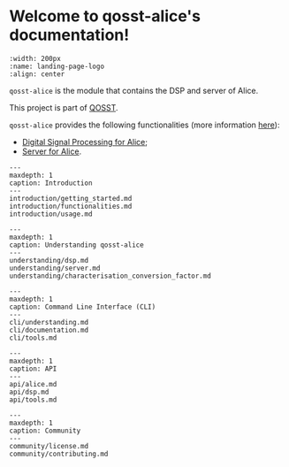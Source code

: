 # Welcome to qosst-alice's documentation!

```{image} _static/logo.png
:width: 200px
:name: landing-page-logo
:align: center
```

`qosst-alice` is the module that contains the DSP and server of Alice.

This project is part of [QOSST](https://github.com/qosst).

`qosst-alice` provides the following functionalities (more information [here](./introduction/functionalities.md)):

* [Digital Signal Processing for Alice](./understanding/dsp.md);
* [Server for Alice](./understanding/server.md).

```{toctree}
---
maxdepth: 1
caption: Introduction
---
introduction/getting_started.md
introduction/functionalities.md
introduction/usage.md
```

```{toctree}
---
maxdepth: 1
caption: Understanding qosst-alice
---
understanding/dsp.md
understanding/server.md
understanding/characterisation_conversion_factor.md
```

```{toctree}
---
maxdepth: 1
caption: Command Line Interface (CLI)
---
cli/understanding.md
cli/documentation.md
cli/tools.md
```

```{toctree}
---
maxdepth: 1
caption: API
---
api/alice.md
api/dsp.md
api/tools.md
```

```{toctree}
---
maxdepth: 1
caption: Community
---
community/license.md
community/contributing.md
```